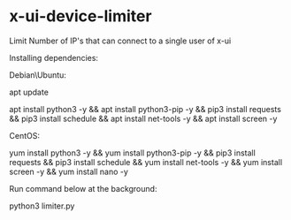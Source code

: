 # x-ui-device-limiter
Limit Number of IP's that can connect to a single user of x-ui

Installing dependencies:

Debian\Ubuntu:

apt update

apt install python3 -y && apt install python3-pip -y && pip3 install requests && pip3 install schedule && apt install net-tools -y && apt install screen -y


CentOS:

yum install python3 -y && yum install python3-pip -y && pip3 install requests && pip3 install schedule && yum install net-tools -y && yum install screen -y && yum install nano -y


Run command below at the background:

python3 limiter.py
